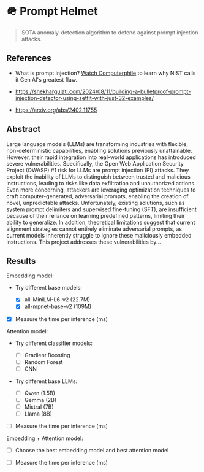 # 🪖 Prompt Helmet

> SOTA anomaly-detection algorithm to defend against prompt injection attacks.

## References

- What is prompt injection? [Watch Computerphile](https://www.youtube.com/watch?v=rAEqP9VEhe8) to learn why NIST calls it Gen AI's greatest flaw.

- https://shekhargulati.com/2024/08/11/building-a-bulletproof-prompt-injection-detector-using-setfit-with-just-32-examples/

- https://arxiv.org/abs/2402.11755

## Abstract

Large language models (LLMs) are transforming industries with flexible, non-deterministic capabilities, enabling solutions previously unattainable. However, their rapid integration into real-world applications has introduced severe vulnerabilities. Specifically, the Open Web Application Security Project (OWASP) #1 risk for LLMs are prompt injection (PI) attacks. They exploit the inability of LLMs to distinguish between trusted and malicious instructions, leading to risks like data exfiltration and unauthorized actions. Even more concerning, attackers are leveraging optimization techniques to craft computer-generated, adversarial prompts, enabling the creation of novel, unpredictable attacks. Unfortunately, existing solutions, such as system prompt delimiters and supervised fine-tuning (SFT), are insufficient because of their reliance on learning predefined patterns, limiting their ability to generalize. In addition, theoretical limitations suggest that current alignment strategies cannot entirely eliminate adversarial prompts, as current models inherently struggle to ignore these maliciously embedded instructions. This project addresses these vulnerabilities by...

## Results

Embedding model:

- Try different base models:

  - [x] all-MiniLM-L6-v2 (22.7M)
  - [x] all-mpnet-base-v2 (109M)

- [x] Measure the time per inference (ms)

Attention model:

- Try different classifier models:

  - [ ] Gradient Boosting
  - [ ] Random Forest
  - [ ] CNN

- Try different base LLMs:

  - [ ] Qwen (1.5B)
  - [ ] Gemma (2B)
  - [ ] Mistral (7B)
  - [ ] Llama (8B)

- [ ] Measure the time per inference (ms)

Embedding + Attention model:

- [ ] Choose the best embedding model and best attention model

- [ ] Measure the time per inference (ms)
